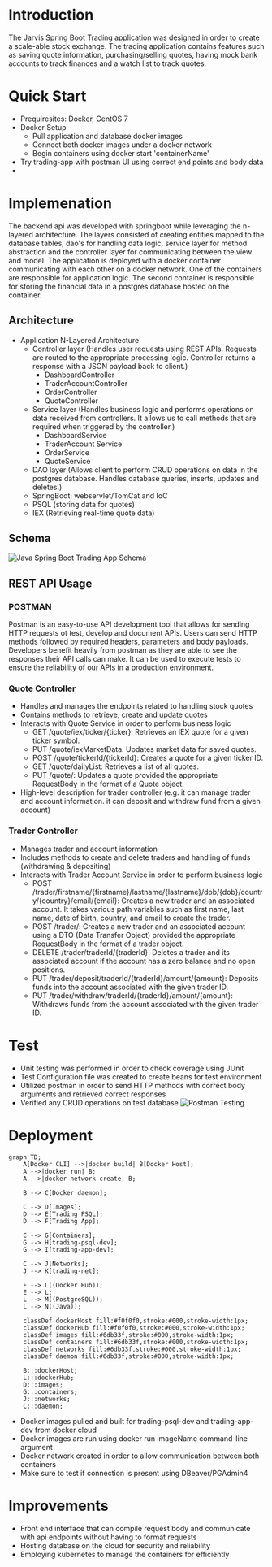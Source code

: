 
# Introduction
The Jarvis Spring Boot Trading application was designed in order to create a scale-able stock exchange. The trading application contains features such as
saving quote information, purchasing/selling quotes, having mock bank accounts to track finances and a watch list to track quotes. 
# Quick Start
- Prequiresites: Docker, CentOS 7
- Docker Setup
    - Pull application and database docker images
    - Connect both docker images under a docker network
    - Begin containers using docker start 'containerName'
- Try trading-app with postman UI using correct end points and body data
- 

# Implemenation
The backend api was developed with springboot while leveraging the n-layered architecture. The layers consisted of creating entities mapped to the database tables, dao's for handling data logic, service layer for method abstraction and the controller layer for communicating between the view and model. 
The application is deployed with a docker container communicating with each other on a docker
network. One of the containers are responsible for application logic. The second container is responsible for storing the financial data in a postgres database hosted on the container.

## Architecture
- Application N-Layered Architecture
    - Controller layer (Handles user requests using REST APIs. Requests are routed to the appropriate processing logic. Controller returns a response with a JSON payload back to client.)
      - DashboardController
      - TraderAccountController
      - OrderController
      - QuoteController
    - Service layer (Handles business logic and performs operations on data received from controllers. It allows us to call methods that are required when triggered by the controller.)
      - DashboardService
      - TraderAccount Service
      - OrderService
      - QuoteService
    - DAO layer (Allows client to perform CRUD operations on data in the postgres database. Handles database queries, inserts, updates and deletes.)
    - SpringBoot: webservlet/TomCat and IoC
    - PSQL (storing data for quotes)
    - IEX (Retrieving real-time quote data)
## Schema
![Java Spring Boot Trading App Schema](./assets/schema.png)

## REST API Usage
### POSTMAN
Postman is an easy-to-use API development tool that allows for sending HTTP requests ot test, develop and document APIs. Users can send HTTP methods followed by required headers, parameters and body payloads. 
Developers benefit heavily from postman as they are able to see the responses their API calls can make. It can be used to execute tests to ensure the reliability of our APIs in a production environment.
### Quote Controller
- Handles and manages the endpoints related to handling stock quotes
- Contains methods to retrieve, create and update quotes
- Interacts with Quote Service in order to perform business logic
  - GET /quote/iex/ticker/{ticker}: Retrieves an IEX quote for a given ticker symbol.
  - PUT /quote/iexMarketData: Updates market data for saved quotes.
  - POST /quote/tickerId/{tickerId}: Creates a quote for a given ticker ID.
  - GET /quote/dailyList: Retrieves a list of all quotes.
  - PUT /quote/: Updates a quote provided the appropriate RequestBody in the format of a Quote object.
- High-level description for trader controller (e.g. it can manage trader and account information. it can deposit and withdraw fund from a given account)
### Trader Controller
- Manages trader and account information
- Includes methods to create and delete traders and handling of funds (withdrawing & depositing)
- Interacts with Trader Account Service in order to perform business logic
  - POST /trader/firstname/{firstname}/lastname/{lastname}/dob/{dob}/country/{country}/email/{email}: Creates a new trader and an associated account. It takes various path variables such as first name, last name, date of birth, country, and email to create the trader.
  - POST /trader/: Creates a new trader and an associated account using a DTO (Data Transfer Object) provided the appropriate RequestBody in the format of a trader object.
  - DELETE /trader/traderId/{traderId}: Deletes a trader and its associated account if the account has a zero balance and no open positions.
  - PUT /trader/deposit/traderId/{traderId}/amount/{amount}: Deposits funds into the account associated with the given trader ID.
  - PUT /trader/withdraw/traderId/{traderId}/amount/{amount}: Withdraws funds from the account associated with the given trader ID.
# Test
- Unit testing was performed in order to check coverage using JUnit
- Test Configuration file was created to create beans for test environment
- Utilized postman in order to send HTTP methods with correct body arguments and retrieved correct responses
- Verified any CRUD operations on test database
  ![Postman Testing](./assets/postman.png)


# Deployment
```mermaid
graph TD;
    A[Docker CLI] -->|docker build| B[Docker Host];
    A -->|docker run| B;
    A -->|docker network create| B;
    
    B --> C[Docker daemon];
    
    C --> D[Images];
    D --> E[Trading PSQL];
    D --> F[Trading App];
    
    C --> G[Containers];
    G --> H[trading-psql-dev];
    G --> I[trading-app-dev];
    
    C --> J[Networks];
    J --> K[trading-net];
    
    F --> L((Docker Hub));
    E --> L;
    L --> M((PostgreSQL));
    L --> N((Java));

    classDef dockerHost fill:#f0f0f0,stroke:#000,stroke-width:1px;
    classDef dockerHub fill:#f0f0f0,stroke:#000,stroke-width:1px;
    classDef images fill:#6db33f,stroke:#000,stroke-width:1px;
    classDef containers fill:#6db33f,stroke:#000,stroke-width:1px;
    classDef networks fill:#6db33f,stroke:#000,stroke-width:1px;
    classDef daemon fill:#6db33f,stroke:#000,stroke-width:1px;

    B:::dockerHost;
    L:::dockerHub;
    D:::images;
    G:::containers;
    J:::networks;
    C:::daemon;
```
- Docker images pulled and built for trading-psql-dev and trading-app-dev from docker cloud
- Docker images are run using docker run imageName command-line argument
- Docker network created in order to allow communication between both containers
- Make sure to test if connection is present using DBeaver/PGAdmin4

# Improvements
- Front end interface that can compile request body and communicate with api endpoints without having to format requests
- Hosting database on the cloud for security and reliability
- Employing kubernetes to manage the containers for efficiently